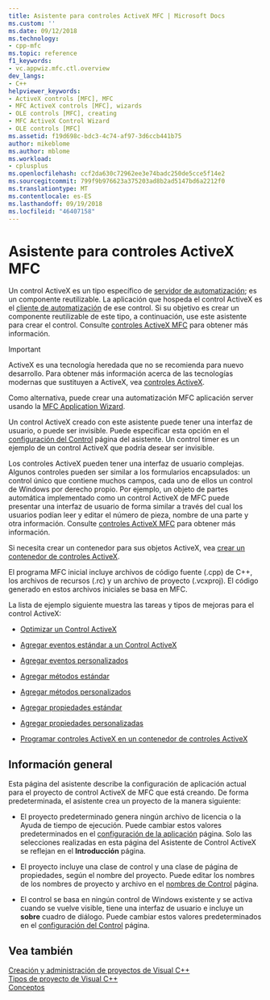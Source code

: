 ```yaml
---
title: Asistente para controles ActiveX MFC | Microsoft Docs
ms.custom: ''
ms.date: 09/12/2018
ms.technology:
- cpp-mfc
ms.topic: reference
f1_keywords:
- vc.appwiz.mfc.ctl.overview
dev_langs:
- C++
helpviewer_keywords:
- ActiveX controls [MFC], MFC
- MFC ActiveX controls [MFC], wizards
- OLE controls [MFC], creating
- MFC ActiveX Control Wizard
- OLE controls [MFC]
ms.assetid: f19d698c-bdc3-4c74-af97-3d6ccb441b75
author: mikeblome
ms.author: mblome
ms.workload:
- cplusplus
ms.openlocfilehash: ccf2da630c72962ee3e74badc250de5cce5f14e2
ms.sourcegitcommit: 799f9b976623a375203ad8b2ad5147bd6a2212f0
ms.translationtype: MT
ms.contentlocale: es-ES
ms.lasthandoff: 09/19/2018
ms.locfileid: "46407158"
---
```

# <a name="mfc-activex-control-wizard"></a>Asistente para controles ActiveX MFC

Un control ActiveX es un tipo específico de [servidor de automatización](../../mfc/automation-servers.md); es un componente reutilizable. La aplicación que hospeda el control ActiveX es el [cliente de automatización](../../mfc/automation-clients.md) de ese control. Si su objetivo es crear un componente reutilizable de este tipo, a continuación, use este asistente para crear el control. Consulte [controles ActiveX MFC](../../mfc/mfc-activex-controls.md) para obtener más información.

>[!IMPORTANT]
> ActiveX es una tecnología heredada que no se recomienda para nuevo desarrollo. Para obtener más información acerca de las tecnologías modernas que sustituyen a ActiveX, vea [controles ActiveX](../activex-controls.md).

Como alternativa, puede crear una automatización MFC aplicación server usando la [MFC Application Wizard](../../mfc/reference/mfc-application-wizard.md).

Un control ActiveX creado con este asistente puede tener una interfaz de usuario, o puede ser invisible. Puede especificar esta opción en el [configuración del Control](../../mfc/reference/control-settings-mfc-activex-control-wizard.md) página del asistente. Un control timer es un ejemplo de un control ActiveX que podría desear ser invisible.

Los controles ActiveX pueden tener una interfaz de usuario complejas. Algunos controles pueden ser similar a los formularios encapsulados: un control único que contiene muchos campos, cada uno de ellos un control de Windows por derecho propio. Por ejemplo, un objeto de partes automática implementado como un control ActiveX de MFC puede presentar una interfaz de usuario de forma similar a través del cual los usuarios podían leer y editar el número de pieza, nombre de una parte y otra información. Consulte [controles ActiveX MFC](../../mfc/mfc-activex-controls.md) para obtener más información.

Si necesita crear un contenedor para sus objetos ActiveX, vea [crear un contenedor de controles ActiveX](../../mfc/reference/creating-an-mfc-activex-control-container.md).

El programa MFC inicial incluye archivos de código fuente (.cpp) de C++, los archivos de recursos (.rc) y un archivo de proyecto (.vcxproj). El código generado en estos archivos iniciales se basa en MFC.

La lista de ejemplo siguiente muestra las tareas y tipos de mejoras para el control ActiveX:

- [Optimizar un Control ActiveX](../../mfc/mfc-activex-controls-optimization.md)

- [Agregar eventos estándar a un Control ActiveX](../../mfc/mfc-activex-controls-adding-stock-events-to-an-activex-control.md)

- [Agregar eventos personalizados](../../mfc/mfc-activex-controls-adding-custom-events.md)

- [Agregar métodos estándar](../../mfc/mfc-activex-controls-adding-stock-methods.md)

- [Agregar métodos personalizados](../../mfc/mfc-activex-controls-adding-custom-methods.md)

- [Agregar propiedades estándar](../../mfc/mfc-activex-controls-adding-stock-properties.md)

- [Agregar propiedades personalizadas](../../mfc/mfc-activex-controls-adding-custom-properties.md)

- [Programar controles ActiveX en un contenedor de controles ActiveX](../../mfc/programming-activex-controls-in-a-activex-control-container.md)

## <a name="overview"></a>Información general

Esta página del asistente describe la configuración de aplicación actual para el proyecto de control ActiveX de MFC que está creando. De forma predeterminada, el asistente crea un proyecto de la manera siguiente:

- El proyecto predeterminado genera ningún archivo de licencia o la Ayuda de tiempo de ejecución. Puede cambiar estos valores predeterminados en el [configuración de la aplicación](../../mfc/reference/application-settings-mfc-activex-control-wizard.md) página. Solo las selecciones realizadas en esta página del Asistente de Control ActiveX se reflejan en el **Introducción** página.

- El proyecto incluye una clase de control y una clase de página de propiedades, según el nombre del proyecto. Puede editar los nombres de los nombres de proyecto y archivo en el [nombres de Control](../../mfc/reference/control-names-mfc-activex-control-wizard.md) página.

- El control se basa en ningún control de Windows existente y se activa cuando se vuelve visible, tiene una interfaz de usuario e incluye un **sobre** cuadro de diálogo. Puede cambiar estos valores predeterminados en el [configuración del Control](../../mfc/reference/control-settings-mfc-activex-control-wizard.md) página.

## <a name="see-also"></a>Vea también

[Creación y administración de proyectos de Visual C++](../../ide/creating-and-managing-visual-cpp-projects.md)<br/>
[Tipos de proyecto de Visual C++](../../ide/visual-cpp-project-types.md)<br/>
[Conceptos](../../atl/active-template-library-atl-concepts.md)

